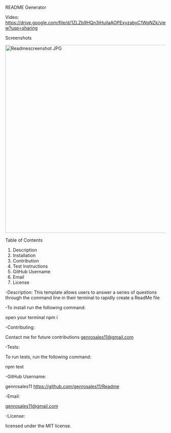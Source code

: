 README Generator

Video: https://drive.google.com/file/d/1ZLZb9HQn3iHuiIaAOPExyzabyC1WqNZk/view?usp=sharing

Screenshots

<img width="591" alt="Readmescreenshot JPG" src="https://user-images.githubusercontent.com/107210172/179667881-3fe6d583-e0c9-4bcf-aae9-13f0b545254c.png">


Table of Contents
1. Description
2. Installation
3. Contribution
4. Test Instructions
5. GitHub Username
6. Email
7. License

-Description:
This template allows users to answer a series of questions through the command line in their terminal to rapidly create a ReadMe file

-To install run the following command:

open your terminal
npm i


-Contributing:

Contact me for future contributions genrosales11@gmail.com

-Tests:

To run tests, run the following command:

npm test

-GitHub Username:

genrosales11
https://github.com/genrosales11/Readme

-Email:

genrosales11@gmail.com

-License:

licensed under the MIT license.




